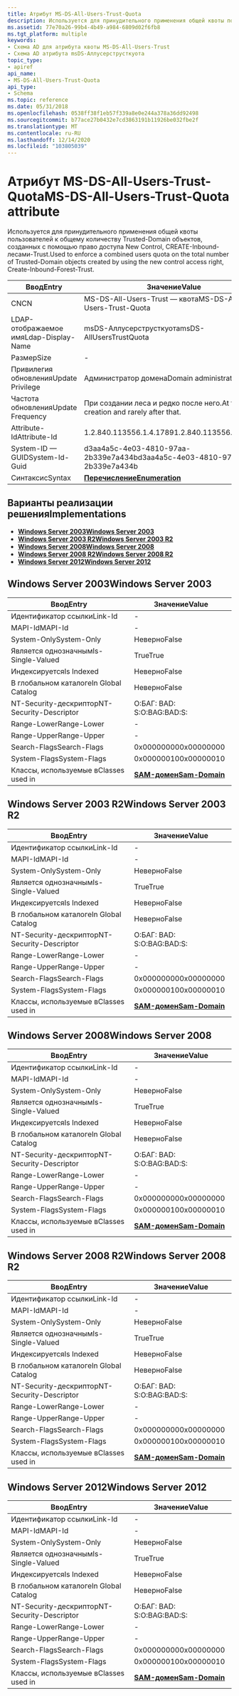 ```yaml
---
title: Атрибут MS-DS-All-Users-Trust-Quota
description: Используется для принудительного применения общей квоты пользователей к общему количеству Trusted-Domain объектов, созданных с помощью право доступа New Control, CREATE-Inbound-лесами-Trust.
ms.assetid: 77e70a26-99b4-4b49-a984-6809d02f6fb8
ms.tgt_platform: multiple
keywords:
- Схема AD для атрибута квоты MS-DS-All-Users-Trust
- Схема AD атрибута msDS-Аллусерструсткуота
topic_type:
- apiref
api_name:
- MS-DS-All-Users-Trust-Quota
api_type:
- Schema
ms.topic: reference
ms.date: 05/31/2018
ms.openlocfilehash: 0538ff38f1eb57f339a8e0e244a378a36dd92498
ms.sourcegitcommit: b77ace27b0432e7cd3863191b11926be032fbe2f
ms.translationtype: MT
ms.contentlocale: ru-RU
ms.lasthandoff: 12/14/2020
ms.locfileid: "103805039"
---
```

# <a name="ms-ds-all-users-trust-quota-attribute"></a><span data-ttu-id="fbfd8-105">Атрибут MS-DS-All-Users-Trust-Quota</span><span class="sxs-lookup"><span data-stu-id="fbfd8-105">MS-DS-All-Users-Trust-Quota attribute</span></span>

<span data-ttu-id="fbfd8-106">Используется для принудительного применения общей квоты пользователей к общему количеству Trusted-Domain объектов, созданных с помощью право доступа New Control, CREATE-Inbound-лесами-Trust.</span><span class="sxs-lookup"><span data-stu-id="fbfd8-106">Used to enforce a combined users quota on the total number of Trusted-Domain objects created by using the new control access right, Create-Inbound-Forest-Trust.</span></span>



| <span data-ttu-id="fbfd8-107">Ввод</span><span class="sxs-lookup"><span data-stu-id="fbfd8-107">Entry</span></span> | <span data-ttu-id="fbfd8-108">Значение</span><span class="sxs-lookup"><span data-stu-id="fbfd8-108">Value</span></span> |
|-------------------|-------------------------------------------|
| <span data-ttu-id="fbfd8-109">CN</span><span class="sxs-lookup"><span data-stu-id="fbfd8-109">CN</span></span>                | <span data-ttu-id="fbfd8-110">MS-DS-All-Users-Trust — квота</span><span class="sxs-lookup"><span data-stu-id="fbfd8-110">MS-DS-All-Users-Trust-Quota</span></span>               |
| <span data-ttu-id="fbfd8-111">LDAP-отображаемое имя</span><span class="sxs-lookup"><span data-stu-id="fbfd8-111">Ldap-Display-Name</span></span> | <span data-ttu-id="fbfd8-112">msDS-Аллусерструсткуота</span><span class="sxs-lookup"><span data-stu-id="fbfd8-112">msDS-AllUsersTrustQuota</span></span>                   |
| <span data-ttu-id="fbfd8-113">Размер</span><span class="sxs-lookup"><span data-stu-id="fbfd8-113">Size</span></span>              | \-                                        |
| <span data-ttu-id="fbfd8-114">Привилегия обновления</span><span class="sxs-lookup"><span data-stu-id="fbfd8-114">Update Privilege</span></span>  | <span data-ttu-id="fbfd8-115">Администратор домена</span><span class="sxs-lookup"><span data-stu-id="fbfd8-115">Domain administrator</span></span>                      |
| <span data-ttu-id="fbfd8-116">Частота обновления</span><span class="sxs-lookup"><span data-stu-id="fbfd8-116">Update Frequency</span></span>  | <span data-ttu-id="fbfd8-117">При создании леса и редко после него.</span><span class="sxs-lookup"><span data-stu-id="fbfd8-117">At forest creation and rarely after that.</span></span> |
| <span data-ttu-id="fbfd8-118">Attribute-Id</span><span class="sxs-lookup"><span data-stu-id="fbfd8-118">Attribute-Id</span></span>      | <span data-ttu-id="fbfd8-119">1.2.840.113556.1.4.1789</span><span class="sxs-lookup"><span data-stu-id="fbfd8-119">1.2.840.113556.1.4.1789</span></span>                   |
| <span data-ttu-id="fbfd8-120">System-ID — GUID</span><span class="sxs-lookup"><span data-stu-id="fbfd8-120">System-Id-Guid</span></span>    | <span data-ttu-id="fbfd8-121">d3aa4a5c-4e03-4810-97aa-2b339e7a434b</span><span class="sxs-lookup"><span data-stu-id="fbfd8-121">d3aa4a5c-4e03-4810-97aa-2b339e7a434b</span></span>      |
| <span data-ttu-id="fbfd8-122">Синтаксис</span><span class="sxs-lookup"><span data-stu-id="fbfd8-122">Syntax</span></span>            | [<span data-ttu-id="fbfd8-123">**Перечисление**</span><span class="sxs-lookup"><span data-stu-id="fbfd8-123">**Enumeration**</span></span>](s-enumeration.md)      |



## <a name="implementations"></a><span data-ttu-id="fbfd8-124">Варианты реализации решения</span><span class="sxs-lookup"><span data-stu-id="fbfd8-124">Implementations</span></span>

-   [<span data-ttu-id="fbfd8-125">**Windows Server 2003**</span><span class="sxs-lookup"><span data-stu-id="fbfd8-125">**Windows Server 2003**</span></span>](#windows-server-2003)
-   [<span data-ttu-id="fbfd8-126">**Windows Server 2003 R2**</span><span class="sxs-lookup"><span data-stu-id="fbfd8-126">**Windows Server 2003 R2**</span></span>](#windows-server-2003-r2)
-   [<span data-ttu-id="fbfd8-127">**Windows Server 2008**</span><span class="sxs-lookup"><span data-stu-id="fbfd8-127">**Windows Server 2008**</span></span>](#windows-server-2008)
-   [<span data-ttu-id="fbfd8-128">**Windows Server 2008 R2**</span><span class="sxs-lookup"><span data-stu-id="fbfd8-128">**Windows Server 2008 R2**</span></span>](#windows-server-2008-r2)
-   [<span data-ttu-id="fbfd8-129">**Windows Server 2012**</span><span class="sxs-lookup"><span data-stu-id="fbfd8-129">**Windows Server 2012**</span></span>](#windows-server-2012)

## <a name="windows-server-2003"></a><span data-ttu-id="fbfd8-130">Windows Server 2003</span><span class="sxs-lookup"><span data-stu-id="fbfd8-130">Windows Server 2003</span></span>



| <span data-ttu-id="fbfd8-131">Ввод</span><span class="sxs-lookup"><span data-stu-id="fbfd8-131">Entry</span></span> | <span data-ttu-id="fbfd8-132">Значение</span><span class="sxs-lookup"><span data-stu-id="fbfd8-132">Value</span></span> |
|------------------------|----------------------------------------------|
| <span data-ttu-id="fbfd8-133">Идентификатор ссылки</span><span class="sxs-lookup"><span data-stu-id="fbfd8-133">Link-Id</span></span>                | \-                                           |
| <span data-ttu-id="fbfd8-134">MAPI-Id</span><span class="sxs-lookup"><span data-stu-id="fbfd8-134">MAPI-Id</span></span>                | \-                                           |
| <span data-ttu-id="fbfd8-135">System-Only</span><span class="sxs-lookup"><span data-stu-id="fbfd8-135">System-Only</span></span>            | <span data-ttu-id="fbfd8-136">Неверно</span><span class="sxs-lookup"><span data-stu-id="fbfd8-136">False</span></span>                                        |
| <span data-ttu-id="fbfd8-137">Является однозначным</span><span class="sxs-lookup"><span data-stu-id="fbfd8-137">Is-Single-Valued</span></span>       | <span data-ttu-id="fbfd8-138">True</span><span class="sxs-lookup"><span data-stu-id="fbfd8-138">True</span></span>                                         |
| <span data-ttu-id="fbfd8-139">Индексируется</span><span class="sxs-lookup"><span data-stu-id="fbfd8-139">Is Indexed</span></span>             | <span data-ttu-id="fbfd8-140">Неверно</span><span class="sxs-lookup"><span data-stu-id="fbfd8-140">False</span></span>                                        |
| <span data-ttu-id="fbfd8-141">В глобальном каталоге</span><span class="sxs-lookup"><span data-stu-id="fbfd8-141">In Global Catalog</span></span>      | <span data-ttu-id="fbfd8-142">Неверно</span><span class="sxs-lookup"><span data-stu-id="fbfd8-142">False</span></span>                                        |
| <span data-ttu-id="fbfd8-143">NT-Security-дескриптор</span><span class="sxs-lookup"><span data-stu-id="fbfd8-143">NT-Security-Descriptor</span></span> | <span data-ttu-id="fbfd8-144">О:БАГ: BAD: S:</span><span class="sxs-lookup"><span data-stu-id="fbfd8-144">O:BAG:BAD:S:</span></span>                                 |
| <span data-ttu-id="fbfd8-145">Range-Lower</span><span class="sxs-lookup"><span data-stu-id="fbfd8-145">Range-Lower</span></span>            | \-                                           |
| <span data-ttu-id="fbfd8-146">Range-Upper</span><span class="sxs-lookup"><span data-stu-id="fbfd8-146">Range-Upper</span></span>            | \-                                           |
| <span data-ttu-id="fbfd8-147">Search-Flags</span><span class="sxs-lookup"><span data-stu-id="fbfd8-147">Search-Flags</span></span>           | <span data-ttu-id="fbfd8-148">0x00000000</span><span class="sxs-lookup"><span data-stu-id="fbfd8-148">0x00000000</span></span>                                   |
| <span data-ttu-id="fbfd8-149">System-Flags</span><span class="sxs-lookup"><span data-stu-id="fbfd8-149">System-Flags</span></span>           | <span data-ttu-id="fbfd8-150">0x00000010</span><span class="sxs-lookup"><span data-stu-id="fbfd8-150">0x00000010</span></span>                                   |
| <span data-ttu-id="fbfd8-151">Классы, используемые в</span><span class="sxs-lookup"><span data-stu-id="fbfd8-151">Classes used in</span></span>        | [<span data-ttu-id="fbfd8-152">**SAM-домен**</span><span class="sxs-lookup"><span data-stu-id="fbfd8-152">**Sam-Domain**</span></span>](c-samdomain.md)<br/> |



## <a name="windows-server-2003-r2"></a><span data-ttu-id="fbfd8-153">Windows Server 2003 R2</span><span class="sxs-lookup"><span data-stu-id="fbfd8-153">Windows Server 2003 R2</span></span>



| <span data-ttu-id="fbfd8-154">Ввод</span><span class="sxs-lookup"><span data-stu-id="fbfd8-154">Entry</span></span> | <span data-ttu-id="fbfd8-155">Значение</span><span class="sxs-lookup"><span data-stu-id="fbfd8-155">Value</span></span> |
|------------------------|----------------------------------------------|
| <span data-ttu-id="fbfd8-156">Идентификатор ссылки</span><span class="sxs-lookup"><span data-stu-id="fbfd8-156">Link-Id</span></span>                | \-                                           |
| <span data-ttu-id="fbfd8-157">MAPI-Id</span><span class="sxs-lookup"><span data-stu-id="fbfd8-157">MAPI-Id</span></span>                | \-                                           |
| <span data-ttu-id="fbfd8-158">System-Only</span><span class="sxs-lookup"><span data-stu-id="fbfd8-158">System-Only</span></span>            | <span data-ttu-id="fbfd8-159">Неверно</span><span class="sxs-lookup"><span data-stu-id="fbfd8-159">False</span></span>                                        |
| <span data-ttu-id="fbfd8-160">Является однозначным</span><span class="sxs-lookup"><span data-stu-id="fbfd8-160">Is-Single-Valued</span></span>       | <span data-ttu-id="fbfd8-161">True</span><span class="sxs-lookup"><span data-stu-id="fbfd8-161">True</span></span>                                         |
| <span data-ttu-id="fbfd8-162">Индексируется</span><span class="sxs-lookup"><span data-stu-id="fbfd8-162">Is Indexed</span></span>             | <span data-ttu-id="fbfd8-163">Неверно</span><span class="sxs-lookup"><span data-stu-id="fbfd8-163">False</span></span>                                        |
| <span data-ttu-id="fbfd8-164">В глобальном каталоге</span><span class="sxs-lookup"><span data-stu-id="fbfd8-164">In Global Catalog</span></span>      | <span data-ttu-id="fbfd8-165">Неверно</span><span class="sxs-lookup"><span data-stu-id="fbfd8-165">False</span></span>                                        |
| <span data-ttu-id="fbfd8-166">NT-Security-дескриптор</span><span class="sxs-lookup"><span data-stu-id="fbfd8-166">NT-Security-Descriptor</span></span> | <span data-ttu-id="fbfd8-167">О:БАГ: BAD: S:</span><span class="sxs-lookup"><span data-stu-id="fbfd8-167">O:BAG:BAD:S:</span></span>                                 |
| <span data-ttu-id="fbfd8-168">Range-Lower</span><span class="sxs-lookup"><span data-stu-id="fbfd8-168">Range-Lower</span></span>            | \-                                           |
| <span data-ttu-id="fbfd8-169">Range-Upper</span><span class="sxs-lookup"><span data-stu-id="fbfd8-169">Range-Upper</span></span>            | \-                                           |
| <span data-ttu-id="fbfd8-170">Search-Flags</span><span class="sxs-lookup"><span data-stu-id="fbfd8-170">Search-Flags</span></span>           | <span data-ttu-id="fbfd8-171">0x00000000</span><span class="sxs-lookup"><span data-stu-id="fbfd8-171">0x00000000</span></span>                                   |
| <span data-ttu-id="fbfd8-172">System-Flags</span><span class="sxs-lookup"><span data-stu-id="fbfd8-172">System-Flags</span></span>           | <span data-ttu-id="fbfd8-173">0x00000010</span><span class="sxs-lookup"><span data-stu-id="fbfd8-173">0x00000010</span></span>                                   |
| <span data-ttu-id="fbfd8-174">Классы, используемые в</span><span class="sxs-lookup"><span data-stu-id="fbfd8-174">Classes used in</span></span>        | [<span data-ttu-id="fbfd8-175">**SAM-домен**</span><span class="sxs-lookup"><span data-stu-id="fbfd8-175">**Sam-Domain**</span></span>](c-samdomain.md)<br/> |



## <a name="windows-server-2008"></a><span data-ttu-id="fbfd8-176">Windows Server 2008</span><span class="sxs-lookup"><span data-stu-id="fbfd8-176">Windows Server 2008</span></span>



| <span data-ttu-id="fbfd8-177">Ввод</span><span class="sxs-lookup"><span data-stu-id="fbfd8-177">Entry</span></span> | <span data-ttu-id="fbfd8-178">Значение</span><span class="sxs-lookup"><span data-stu-id="fbfd8-178">Value</span></span> |
|------------------------|----------------------------------------------|
| <span data-ttu-id="fbfd8-179">Идентификатор ссылки</span><span class="sxs-lookup"><span data-stu-id="fbfd8-179">Link-Id</span></span>                | \-                                           |
| <span data-ttu-id="fbfd8-180">MAPI-Id</span><span class="sxs-lookup"><span data-stu-id="fbfd8-180">MAPI-Id</span></span>                | \-                                           |
| <span data-ttu-id="fbfd8-181">System-Only</span><span class="sxs-lookup"><span data-stu-id="fbfd8-181">System-Only</span></span>            | <span data-ttu-id="fbfd8-182">Неверно</span><span class="sxs-lookup"><span data-stu-id="fbfd8-182">False</span></span>                                        |
| <span data-ttu-id="fbfd8-183">Является однозначным</span><span class="sxs-lookup"><span data-stu-id="fbfd8-183">Is-Single-Valued</span></span>       | <span data-ttu-id="fbfd8-184">True</span><span class="sxs-lookup"><span data-stu-id="fbfd8-184">True</span></span>                                         |
| <span data-ttu-id="fbfd8-185">Индексируется</span><span class="sxs-lookup"><span data-stu-id="fbfd8-185">Is Indexed</span></span>             | <span data-ttu-id="fbfd8-186">Неверно</span><span class="sxs-lookup"><span data-stu-id="fbfd8-186">False</span></span>                                        |
| <span data-ttu-id="fbfd8-187">В глобальном каталоге</span><span class="sxs-lookup"><span data-stu-id="fbfd8-187">In Global Catalog</span></span>      | <span data-ttu-id="fbfd8-188">Неверно</span><span class="sxs-lookup"><span data-stu-id="fbfd8-188">False</span></span>                                        |
| <span data-ttu-id="fbfd8-189">NT-Security-дескриптор</span><span class="sxs-lookup"><span data-stu-id="fbfd8-189">NT-Security-Descriptor</span></span> | <span data-ttu-id="fbfd8-190">О:БАГ: BAD: S:</span><span class="sxs-lookup"><span data-stu-id="fbfd8-190">O:BAG:BAD:S:</span></span>                                 |
| <span data-ttu-id="fbfd8-191">Range-Lower</span><span class="sxs-lookup"><span data-stu-id="fbfd8-191">Range-Lower</span></span>            | \-                                           |
| <span data-ttu-id="fbfd8-192">Range-Upper</span><span class="sxs-lookup"><span data-stu-id="fbfd8-192">Range-Upper</span></span>            | \-                                           |
| <span data-ttu-id="fbfd8-193">Search-Flags</span><span class="sxs-lookup"><span data-stu-id="fbfd8-193">Search-Flags</span></span>           | <span data-ttu-id="fbfd8-194">0x00000000</span><span class="sxs-lookup"><span data-stu-id="fbfd8-194">0x00000000</span></span>                                   |
| <span data-ttu-id="fbfd8-195">System-Flags</span><span class="sxs-lookup"><span data-stu-id="fbfd8-195">System-Flags</span></span>           | <span data-ttu-id="fbfd8-196">0x00000010</span><span class="sxs-lookup"><span data-stu-id="fbfd8-196">0x00000010</span></span>                                   |
| <span data-ttu-id="fbfd8-197">Классы, используемые в</span><span class="sxs-lookup"><span data-stu-id="fbfd8-197">Classes used in</span></span>        | [<span data-ttu-id="fbfd8-198">**SAM-домен**</span><span class="sxs-lookup"><span data-stu-id="fbfd8-198">**Sam-Domain**</span></span>](c-samdomain.md)<br/> |



## <a name="windows-server-2008-r2"></a><span data-ttu-id="fbfd8-199">Windows Server 2008 R2</span><span class="sxs-lookup"><span data-stu-id="fbfd8-199">Windows Server 2008 R2</span></span>



| <span data-ttu-id="fbfd8-200">Ввод</span><span class="sxs-lookup"><span data-stu-id="fbfd8-200">Entry</span></span> | <span data-ttu-id="fbfd8-201">Значение</span><span class="sxs-lookup"><span data-stu-id="fbfd8-201">Value</span></span> |
|------------------------|----------------------------------------------|
| <span data-ttu-id="fbfd8-202">Идентификатор ссылки</span><span class="sxs-lookup"><span data-stu-id="fbfd8-202">Link-Id</span></span>                | \-                                           |
| <span data-ttu-id="fbfd8-203">MAPI-Id</span><span class="sxs-lookup"><span data-stu-id="fbfd8-203">MAPI-Id</span></span>                | \-                                           |
| <span data-ttu-id="fbfd8-204">System-Only</span><span class="sxs-lookup"><span data-stu-id="fbfd8-204">System-Only</span></span>            | <span data-ttu-id="fbfd8-205">Неверно</span><span class="sxs-lookup"><span data-stu-id="fbfd8-205">False</span></span>                                        |
| <span data-ttu-id="fbfd8-206">Является однозначным</span><span class="sxs-lookup"><span data-stu-id="fbfd8-206">Is-Single-Valued</span></span>       | <span data-ttu-id="fbfd8-207">True</span><span class="sxs-lookup"><span data-stu-id="fbfd8-207">True</span></span>                                         |
| <span data-ttu-id="fbfd8-208">Индексируется</span><span class="sxs-lookup"><span data-stu-id="fbfd8-208">Is Indexed</span></span>             | <span data-ttu-id="fbfd8-209">Неверно</span><span class="sxs-lookup"><span data-stu-id="fbfd8-209">False</span></span>                                        |
| <span data-ttu-id="fbfd8-210">В глобальном каталоге</span><span class="sxs-lookup"><span data-stu-id="fbfd8-210">In Global Catalog</span></span>      | <span data-ttu-id="fbfd8-211">Неверно</span><span class="sxs-lookup"><span data-stu-id="fbfd8-211">False</span></span>                                        |
| <span data-ttu-id="fbfd8-212">NT-Security-дескриптор</span><span class="sxs-lookup"><span data-stu-id="fbfd8-212">NT-Security-Descriptor</span></span> | <span data-ttu-id="fbfd8-213">О:БАГ: BAD: S:</span><span class="sxs-lookup"><span data-stu-id="fbfd8-213">O:BAG:BAD:S:</span></span>                                 |
| <span data-ttu-id="fbfd8-214">Range-Lower</span><span class="sxs-lookup"><span data-stu-id="fbfd8-214">Range-Lower</span></span>            | \-                                           |
| <span data-ttu-id="fbfd8-215">Range-Upper</span><span class="sxs-lookup"><span data-stu-id="fbfd8-215">Range-Upper</span></span>            | \-                                           |
| <span data-ttu-id="fbfd8-216">Search-Flags</span><span class="sxs-lookup"><span data-stu-id="fbfd8-216">Search-Flags</span></span>           | <span data-ttu-id="fbfd8-217">0x00000000</span><span class="sxs-lookup"><span data-stu-id="fbfd8-217">0x00000000</span></span>                                   |
| <span data-ttu-id="fbfd8-218">System-Flags</span><span class="sxs-lookup"><span data-stu-id="fbfd8-218">System-Flags</span></span>           | <span data-ttu-id="fbfd8-219">0x00000010</span><span class="sxs-lookup"><span data-stu-id="fbfd8-219">0x00000010</span></span>                                   |
| <span data-ttu-id="fbfd8-220">Классы, используемые в</span><span class="sxs-lookup"><span data-stu-id="fbfd8-220">Classes used in</span></span>        | [<span data-ttu-id="fbfd8-221">**SAM-домен**</span><span class="sxs-lookup"><span data-stu-id="fbfd8-221">**Sam-Domain**</span></span>](c-samdomain.md)<br/> |



## <a name="windows-server-2012"></a><span data-ttu-id="fbfd8-222">Windows Server 2012</span><span class="sxs-lookup"><span data-stu-id="fbfd8-222">Windows Server 2012</span></span>



| <span data-ttu-id="fbfd8-223">Ввод</span><span class="sxs-lookup"><span data-stu-id="fbfd8-223">Entry</span></span> | <span data-ttu-id="fbfd8-224">Значение</span><span class="sxs-lookup"><span data-stu-id="fbfd8-224">Value</span></span> |
|------------------------|----------------------------------------------|
| <span data-ttu-id="fbfd8-225">Идентификатор ссылки</span><span class="sxs-lookup"><span data-stu-id="fbfd8-225">Link-Id</span></span>                | \-                                           |
| <span data-ttu-id="fbfd8-226">MAPI-Id</span><span class="sxs-lookup"><span data-stu-id="fbfd8-226">MAPI-Id</span></span>                | \-                                           |
| <span data-ttu-id="fbfd8-227">System-Only</span><span class="sxs-lookup"><span data-stu-id="fbfd8-227">System-Only</span></span>            | <span data-ttu-id="fbfd8-228">Неверно</span><span class="sxs-lookup"><span data-stu-id="fbfd8-228">False</span></span>                                        |
| <span data-ttu-id="fbfd8-229">Является однозначным</span><span class="sxs-lookup"><span data-stu-id="fbfd8-229">Is-Single-Valued</span></span>       | <span data-ttu-id="fbfd8-230">True</span><span class="sxs-lookup"><span data-stu-id="fbfd8-230">True</span></span>                                         |
| <span data-ttu-id="fbfd8-231">Индексируется</span><span class="sxs-lookup"><span data-stu-id="fbfd8-231">Is Indexed</span></span>             | <span data-ttu-id="fbfd8-232">Неверно</span><span class="sxs-lookup"><span data-stu-id="fbfd8-232">False</span></span>                                        |
| <span data-ttu-id="fbfd8-233">В глобальном каталоге</span><span class="sxs-lookup"><span data-stu-id="fbfd8-233">In Global Catalog</span></span>      | <span data-ttu-id="fbfd8-234">Неверно</span><span class="sxs-lookup"><span data-stu-id="fbfd8-234">False</span></span>                                        |
| <span data-ttu-id="fbfd8-235">NT-Security-дескриптор</span><span class="sxs-lookup"><span data-stu-id="fbfd8-235">NT-Security-Descriptor</span></span> | <span data-ttu-id="fbfd8-236">О:БАГ: BAD: S:</span><span class="sxs-lookup"><span data-stu-id="fbfd8-236">O:BAG:BAD:S:</span></span>                                 |
| <span data-ttu-id="fbfd8-237">Range-Lower</span><span class="sxs-lookup"><span data-stu-id="fbfd8-237">Range-Lower</span></span>            | \-                                           |
| <span data-ttu-id="fbfd8-238">Range-Upper</span><span class="sxs-lookup"><span data-stu-id="fbfd8-238">Range-Upper</span></span>            | \-                                           |
| <span data-ttu-id="fbfd8-239">Search-Flags</span><span class="sxs-lookup"><span data-stu-id="fbfd8-239">Search-Flags</span></span>           | <span data-ttu-id="fbfd8-240">0x00000000</span><span class="sxs-lookup"><span data-stu-id="fbfd8-240">0x00000000</span></span>                                   |
| <span data-ttu-id="fbfd8-241">System-Flags</span><span class="sxs-lookup"><span data-stu-id="fbfd8-241">System-Flags</span></span>           | <span data-ttu-id="fbfd8-242">0x00000010</span><span class="sxs-lookup"><span data-stu-id="fbfd8-242">0x00000010</span></span>                                   |
| <span data-ttu-id="fbfd8-243">Классы, используемые в</span><span class="sxs-lookup"><span data-stu-id="fbfd8-243">Classes used in</span></span>        | [<span data-ttu-id="fbfd8-244">**SAM-домен**</span><span class="sxs-lookup"><span data-stu-id="fbfd8-244">**Sam-Domain**</span></span>](c-samdomain.md)<br/> |



 

 





